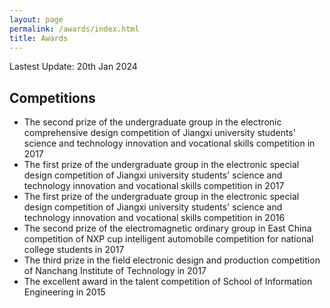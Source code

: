 ```yaml
---
layout: page
permalink: /awards/index.html
title: Awards
---
```


Lastest Update: 20th Jan 2024 &nbsp;


## Competitions

- The second prize of the undergraduate group in the electronic comprehensive design competition of Jiangxi university students' science and technology innovation and vocational skills competition in 2017
- The first prize of the undergraduate group in the electronic special design competition of Jiangxi university students' science and technology innovation and vocational skills competition in 2017
- The first prize of the undergraduate group in the electronic special design competition of Jiangxi university students' science and technology innovation and vocational skills competition in 2016
- The second prize of the electromagnetic ordinary group in East China competition of NXP cup intelligent automobile competition for national college students in 2017
- The third prize in the field electronic design and production competition of Nanchang Institute of Technology in 2017
- The excellent award in the talent competition of School of Information Engineering in 2015<br>
